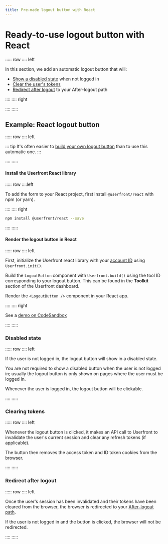 ```yaml
---
title: Pre-made logout button with React
---
```


<toolkit-breadcrumb />

# Ready-to-use logout button with React

::::: row
:::: left

In this section, we add an automatic logout button that will:

- [Show a disabled state](#disabled-state) when not logged in
- [Clear the user's tokens](#clearing-tokens)
- [Redirect after logout](#redirect-after-logout) to your After-logout path

::::
:::: right

<iframe-demo display-title="Logout button" height="140"></iframe-demo>

::::
:::::

## Example: React logout button

::::: row
:::: left

::: tip
It's often easier to [build your own logout button](/guide/toolkit/build-logout-button-react.html) than to use this automatic one.
:::

::::
:::::

#### Install the Userfront React library

::::: row
::::left

To add the form to your React project, first install `@userfront/react` with npm (or yarn).

::::
:::: right

```sh
npm install @userfront/react --save
```

::::
:::::

#### Render the logout button in React

::::: row
:::: left

First, initialize the Userfront react library with your [account ID](/guide/glossary.html#account-id) using `Userfront.init()`.

Build the `LogoutButton` component with `Userfront.build()` using the tool ID corresponding to your logout button. This can be found in the **Toolkit** section of the Userfront dashboard.

Render the `<LogoutButton />` component in your React app.

::::
:::: right

<install-react display-title="Logout button"/>

See a [demo on CodeSandbox](https://codesandbox.io/s/userfront-react-example-rhbyl)

::::
:::::

### Disabled state

::::: row
:::: left

If the user is not logged in, the logout button will show in a disabled state.

You are not required to show a disabled button when the user is not logged in; usually the logout button is only shown on pages where the user must be logged in.

Whenever the user is logged in, the logout button will be clickable.

::::
:::::

### Clearing tokens

::::: row
:::: left

Whenever the logout button is clicked, it makes an API call to Userfront to invalidate the user's current session and clear any refresh tokens (if applicable).

The button then removes the access token and ID token cookies from the browser.

::::
:::::

### Redirect after logout

::::: row
:::: left

Once the user's session has been invalidated and their tokens have been cleared from the browser, the browser is redirected to your [After-logout path](/guide/glossary.html#after-logout-path).

If the user is not logged in and the button is clicked, the browser will not be redirected.

::::
:::::
